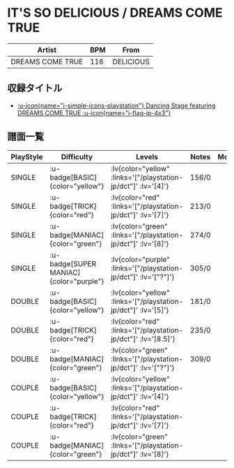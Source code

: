 # IT'S SO DELICIOUS / DREAMS COME TRUE

|Artist|BPM|From|
|------|---|----|
|DREAMS COME TRUE|116|DELICIOUS|

## 収録タイトル

- [ :u-icon{name="i-simple-icons-playstation"} Dancing Stage featuring DREAMS COME TRUE :u-icon{name="i-flag-jp-4x3"} ](/playstation-jp/dct)

## 譜面一覧

|PlayStyle|Difficulty|Levels|Notes|Movie|
|---------|----------|------|-----|-----|
|SINGLE| :u-badge[BASIC]{color="yellow"} | :lv{color="yellow" :links='["/playstation-jp/dct"]' :lv='[4]'} |156/0||
|SINGLE| :u-badge[TRICK]{color="red"} | :lv{color="red" :links='["/playstation-jp/dct"]' :lv='[7]'} |213/0||
|SINGLE| :u-badge[MANIAC]{color="green"} | :lv{color="green" :links='["/playstation-jp/dct"]' :lv='[8]'} |274/0||
|SINGLE| :u-badge[SUPER MANIAC]{color="purple"} | :lv{color="purple" :links='["/playstation-jp/dct"]' :lv='["?"]'} |305/0||
|DOUBLE| :u-badge[BASIC]{color="yellow"} | :lv{color="yellow" :links='["/playstation-jp/dct"]' :lv='[5]'} |181/0||
|DOUBLE| :u-badge[TRICK]{color="red"} | :lv{color="red" :links='["/playstation-jp/dct"]' :lv='[8.5]'} |235/0||
|DOUBLE| :u-badge[MANIAC]{color="green"} | :lv{color="green" :links='["/playstation-jp/dct"]' :lv='["?"]'} |309/0||
|COUPLE| :u-badge[BASIC]{color="yellow"} | :lv{color="yellow" :links='["/playstation-jp/dct"]' :lv='[4]'} |||
|COUPLE| :u-badge[TRICK]{color="red"} | :lv{color="red" :links='["/playstation-jp/dct"]' :lv='[7]'} |||
|COUPLE| :u-badge[MANIAC]{color="green"} | :lv{color="green" :links='["/playstation-jp/dct"]' :lv='[8]'} |||
